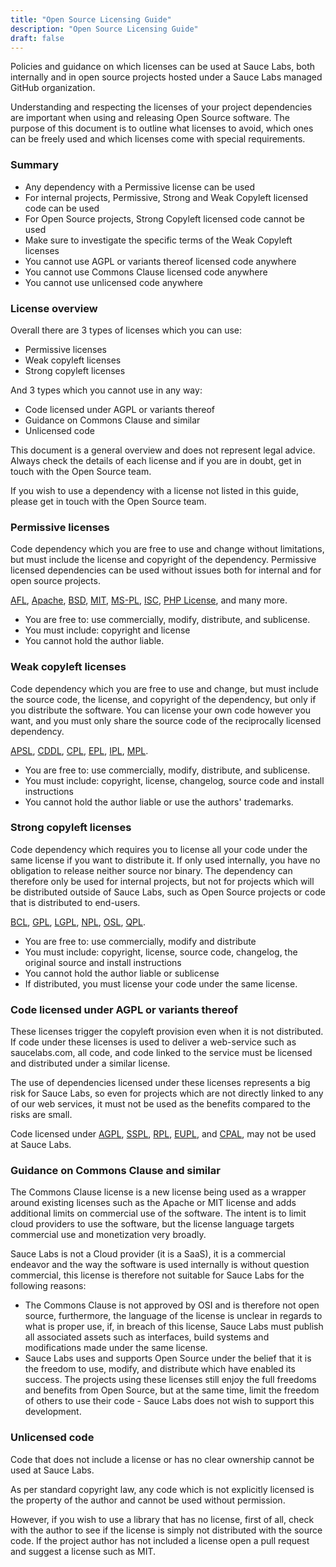 ```yaml
---
title: "Open Source Licensing Guide"
description: "Open Source Licensing Guide"
draft: false
---
```


Policies and guidance on which licenses can be used at Sauce Labs, both internally and in open source projects hosted under a Sauce Labs managed GitHub organization.

Understanding and respecting the licenses of your project dependencies are important when using and releasing Open Source software. The purpose of this document is to outline what licenses to avoid, which ones can be freely used and which licenses come with special requirements.

### Summary

- Any dependency with a Permissive license can be used
- For internal projects, Permissive, Strong and Weak Copyleft licensed code can be used
- For Open Source projects, Strong Copyleft licensed code cannot be used
- Make sure to investigate the specific terms of the Weak Copyleft licenses
- You cannot use AGPL or variants thereof licensed code anywhere
- You cannot use Commons Clause licensed code anywhere
- You cannot use unlicensed code anywhere

### License overview
Overall there are 3 types of licenses which you can use:

- Permissive licenses
- Weak copyleft licenses
- Strong copyleft licenses

And 3 types which you cannot use in any way:

- Code licensed under AGPL or variants thereof
- Guidance on Commons Clause and similar
- Unlicensed code

This document is a general overview and does not represent legal advice. Always check the details of each license and if you are in doubt, get in touch with the Open Source team.

If you wish to use a dependency with a license not listed in this guide, please get in touch with the Open Source team.

### Permissive licenses
Code dependency which you are free to use and change without limitations, but must include the license and copyright of the dependency. Permissive licensed dependencies can be used without issues both for internal and for open source projects.

[AFL](https://tldrlegal.com/l/afl3), [Apache](https://tldrlegal.com/l/apache2), [BSD](https://tldrlegal.com/l/bsd3), [MIT](https://tldrlegal.com/l/mit), [MS-PL](https://tldrlegal.com/l/mspl), [ISC](https://tldrlegal.com/l/isc), [PHP License](https://tldrlegal.com/license/the-php-license-3.0.1), and many more.

- You are free to: use commercially, modify, distribute, and sublicense.
- You must include: copyright and license
- You cannot hold the author liable.

### Weak copyleft licenses
Code dependency which you are free to use and change, but must include the source code, the license, and copyright of the dependency, but only if you distribute the software. You can license your own code however you want, and you must only share the source code of the reciprocally licensed dependency.

[APSL](https://tldrlegal.com/l/aspl2), [CDDL](https://tldrlegal.com/l/cddl), [CPL](https://tldrlegal.com/license/common-public-license-1.0-(cpl-1.0)), [EPL](https://tldrlegal.com/l/epl), [IPL](https://tldrlegal.com/l/ipl), [MPL](https://tldrlegal.com/l/mpl-2.0).

- You are free to: use commercially, modify, distribute, and sublicense.
- You must include: copyright, license, changelog, source code and install instructions
- You cannot hold the author liable or use the authors' trademarks.

### Strong copyleft licenses
Code dependency which requires you to license all your code under the same license if you want to distribute it. If only used internally, you have no obligation to release neither source nor binary. The dependency can therefore only be used for internal projects, but not for projects which will be distributed outside of Sauce Labs, such as Open Source projects or code that is distributed to end-users.

[BCL](https://www.oracle.com/downloads/licenses/binary-code-license.html), [GPL](https://tldrlegal.com/l/gpl-3.0), [LGPL](https://tldrlegal.com/l/lgpl-3.0), [NPL](https://tldrlegal.com/license/netscape-public-license-v1.1-(npl-1.1)), [OSL](https://tldrlegal.com/license/open-software-license-2.1-(osl-2.1)), [QPL](https://tldrlegal.com/license/q-public-license-1.0-(qpl-1.0)).

- You are free to: use commercially, modify and distribute
- You must include: copyright, license, source code, changelog, the original source and install instructions
- You cannot hold the author liable or sublicense
- If distributed, you must license your code under the same license.

### Code licensed under AGPL or variants thereof
These licenses trigger the copyleft provision even when it is not distributed. If code under these licenses is used to deliver a web-service such as saucelabs.com, all code, and code linked to the service must be licensed and distributed under a similar license.

The use of dependencies licensed under these licenses represents a big risk for Sauce Labs, so even for projects which are not directly linked to any of our web services, it must not be used as the benefits compared to the risks are small.

Code licensed under [AGPL](https://tldrlegal.com/l/agpl3), [SSPL](https://www.mongodb.com/licensing/server-side-public-license), [RPL](https://tldrlegal.com/license/reciprocal-public-license-1.5-(rpl-1.5)), [EUPL](https://spdx.org/licenses/EUPL-1.2.html), and [CPAL](https://tldrlegal.com/license/common-public-attribution-license-version-1.0-(cpal-1.0)), may not be used at Sauce Labs.

### Guidance on Commons Clause and similar
The Commons Clause license is a new license being used as a wrapper around existing licenses such as the Apache or MIT license and adds additional limits on commercial use of the software. The intent is to limit cloud providers to use the software, but the license language targets commercial use and monetization very broadly.

Sauce Labs is not a Cloud provider (it is a SaaS), it is a commercial endeavor and the way the software is used internally is without question commercial, this license is therefore not suitable for Sauce Labs for the following reasons:

- The Commons Clause is not approved by OSI and is therefore not open source, furthermore, the language of the license is unclear in regards to what is proper use, if, in breach of this license, Sauce Labs must publish all associated assets such as interfaces, build systems and modifications made under the same license.
- Sauce Labs uses and supports Open Source under the belief that it is the freedom to use, modify, and distribute which have enabled its success. The projects using these licenses still enjoy the full freedoms and benefits from Open Source, but at the same time, limit the freedom of others to use their code - Sauce Labs does not wish to support this development.

### Unlicensed code
Code that does not include a license or has no clear ownership cannot be used at Sauce Labs.

As per standard copyright law, any code which is not explicitly licensed is the property of the author and cannot be used without permission.

However, if you wish to use a library that has no license, first of all, check with the author to see if the license is simply not distributed with the source code. If the project author has not included a license open a pull request and suggest a license such as MIT.
